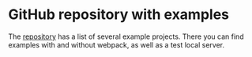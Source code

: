 # GitHub repository with examples

The [repository](https://github.com/hmpl-lang/examples) has a list of several example projects. There you can find examples with and without webpack, as well as a test local server.
